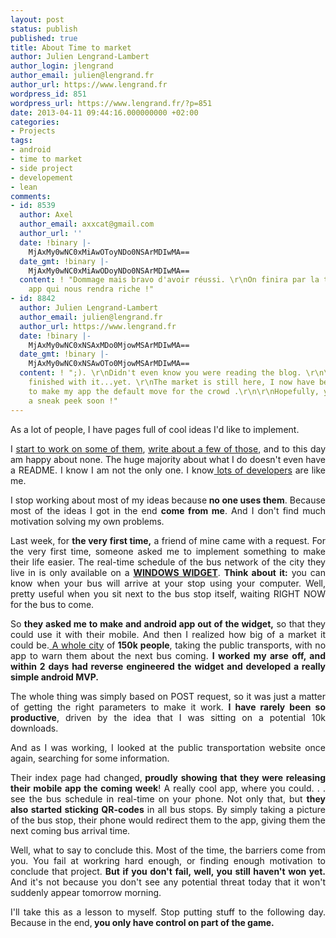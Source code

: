 ```yaml
---
layout: post
status: publish
published: true
title: About Time to market
author: Julien Lengrand-Lambert
author_login: jlengrand
author_email: julien@lengrand.fr
author_url: https://www.lengrand.fr
wordpress_id: 851
wordpress_url: https://www.lengrand.fr/?p=851
date: 2013-04-11 09:44:16.000000000 +02:00
categories:
- Projects
tags:
- android
- time to market
- side project
- developement
- lean
comments:
- id: 8539
  author: Axel
  author_email: axxcat@gmail.com
  author_url: ''
  date: !binary |-
    MjAxMy0wNC0xMiAwOToyNDo0NSArMDIwMA==
  date_gmt: !binary |-
    MjAxMy0wNC0xMiAwODoyNDo0NSArMDIwMA==
  content: ! "Dommage mais bravo d'avoir réussi. \r\nOn finira par la trouver notre
    app qui nous rendra riche !"
- id: 8842
  author: Julien Lengrand-Lambert
  author_email: julien@lengrand.fr
  author_url: https://www.lengrand.fr
  date: !binary |-
    MjAxMy0wNC0xNSAxMDo0MjowMSArMDIwMA==
  date_gmt: !binary |-
    MjAxMy0wNC0xNSAwOTo0MjowMSArMDIwMA==
  content: ! ";). \r\nDidn't even know you were reading the blog. \r\n\r\nI'm not
    finished with it...yet. \r\nThe market is still here, I now have better of a challenge
    to make my app the default move for the crowd .\r\n\r\nHopefully, you'll have
    a sneak peek soon !"
---
```

<p style="text-align: justify;">As a lot of people, I have pages full of cool ideas I'd like to implement.</p>
<p style="text-align: justify;">I <a title="github" href="https://github.com/jlengrand">start to work on some of them</a>, <a title="blog posts on projects" href="https://www.lengrand.fr/category/projects/" target="_blank">write about a few of those</a>, and to this day am happy about none. The huge majority about what I do doesn't even have a README. I know I am not the only one. I know<a title="google how to finish" href="https://www.google.com/search?q=side+project+softwasre&amp;aq=f&amp;oq=side+project+softwasre&amp;sourceid=chrome&amp;ie=UTF-8#sclient=psy-ab&amp;q=how+to+finish+side+project+successfully&amp;oq=how+to+finish+side+project+successfully&amp;gs_l=serp.3..0i7i30.3373.9554.2.10100.15.14.1.0.0.0.72.678.14.14.0...0.0...1c.1.8.psy-ab.I6jwDdXb4mA&amp;pbx=1&amp;bav=on.2,or.r_cp.r_qf.&amp;bvm=bv.45107431,d.d2k&amp;fp=c69888fd6da4729c&amp;biw=1920&amp;bih=954" target="_blank"> lots of developers</a> are like me.</p>
<p style="text-align: justify;">I stop working about most of my ideas because<strong> no one uses them</strong>. Because most of the ideas I got in the end <strong>come from me</strong>. And I don't find much motivation solving my own problems.</p>
<p style="text-align: justify;">Last week, for <strong>the very first time,</strong> a friend of mine came with a request. For the very first time, someone asked me to implement something to make their life easier.
The real-time schedule of the bus network of the city they live in is only available on a <a title="bibus widget" href="https://www.bibus.fr/pivk/relais.html.php" target="_blank"><strong>WINDOWS WIDGET</strong></a>.
<strong>Think about it:</strong> you can know when your bus will arrive at your stop using your computer.
Well, pretty useful when you sit next to the bus stop itself, waiting RIGHT NOW for the bus to come.</p>
<p style="text-align: justify;">So <strong>they asked me to make and android app out of the widget,</strong> so that they could use it with their mobile. And then I realized how big of a market it could be.<a title="brest wikipedia" href="https://en.wikipedia.org/wiki/Brest,_France" target="_blank"> A whole city</a> of<strong> 150k people</strong>, taking the public transports, with no app to warn them about the next bus coming.
<strong>I worked my arse off, and within 2 days had reverse engineered the widget and developed a really simple android MVP.</strong></p>
<p style="text-align: justify;">The whole thing was simply based on POST request, so it was just a matter of getting the right parameters to make it work. <strong>I have rarely been so productive</strong>, driven by the idea that I was sitting on a potential 10k downloads.</p>
<p style="text-align: justify;">And as I was working, I looked at the public transportation website once again, searching for some information.</p>
<p style="text-align: justify;">Their index page had changed,<strong> proudly showing that they were releasing their mobile app the coming week</strong>! A really cool app, where you could. . . see the bus schedule in real-time on your phone. Not only that, but <strong>they also started sticking QR-codes</strong> in all bus stops. By simply taking a picture of the bus stop, their phone would redirect them to the app, giving them the next coming bus arrival time.</p>
<p style="text-align: justify;">Well, what to say to conclude this.
Most of the time, the barriers come from you. You fail at workring hard enough, or finding enough motivation to conclude that project. <strong>But if you don't fail, well, you still haven't won yet.</strong> And it's not because you don't see any potential threat today that it won't suddenly appear tomorrow morning.</p>
<p style="text-align: justify;">I'll take this as a lesson to myself. Stop putting stuff to the following day. Because in the end,<strong> you only have control on part of the game.</strong></p>
